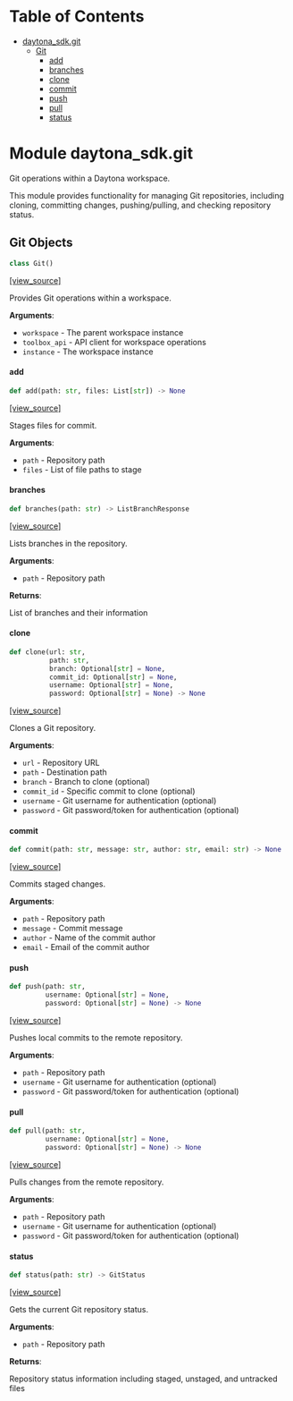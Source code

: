 # Table of Contents

* [daytona\_sdk.git](#daytona_sdk.git)
  * [Git](#daytona_sdk.git.Git)
    * [add](#daytona_sdk.git.Git.add)
    * [branches](#daytona_sdk.git.Git.branches)
    * [clone](#daytona_sdk.git.Git.clone)
    * [commit](#daytona_sdk.git.Git.commit)
    * [push](#daytona_sdk.git.Git.push)
    * [pull](#daytona_sdk.git.Git.pull)
    * [status](#daytona_sdk.git.Git.status)

<a id="daytona_sdk.git"></a>

# Module daytona\_sdk.git

Git operations within a Daytona workspace.

This module provides functionality for managing Git repositories, including cloning,
committing changes, pushing/pulling, and checking repository status.

<a id="daytona_sdk.git.Git"></a>

## Git Objects

```python
class Git()
```

[[view_source]](https://github.com/daytonaio/daytona-client/blob/b45168f061cd6be86cb18d4f6da11d28c59292bf/packages/python/src/daytona_sdk/git.py#L21)

Provides Git operations within a workspace.

**Arguments**:

- `workspace` - The parent workspace instance
- `toolbox_api` - API client for workspace operations
- `instance` - The workspace instance

<a id="daytona_sdk.git.Git.add"></a>

#### add

```python
def add(path: str, files: List[str]) -> None
```

[[view_source]](https://github.com/daytonaio/daytona-client/blob/b45168f061cd6be86cb18d4f6da11d28c59292bf/packages/python/src/daytona_sdk/git.py#L40)

Stages files for commit.

**Arguments**:

- `path` - Repository path
- `files` - List of file paths to stage

<a id="daytona_sdk.git.Git.branches"></a>

#### branches

```python
def branches(path: str) -> ListBranchResponse
```

[[view_source]](https://github.com/daytonaio/daytona-client/blob/b45168f061cd6be86cb18d4f6da11d28c59292bf/packages/python/src/daytona_sdk/git.py#L53)

Lists branches in the repository.

**Arguments**:

- `path` - Repository path
  

**Returns**:

  List of branches and their information

<a id="daytona_sdk.git.Git.clone"></a>

#### clone

```python
def clone(url: str,
          path: str,
          branch: Optional[str] = None,
          commit_id: Optional[str] = None,
          username: Optional[str] = None,
          password: Optional[str] = None) -> None
```

[[view_source]](https://github.com/daytonaio/daytona-client/blob/b45168f061cd6be86cb18d4f6da11d28c59292bf/packages/python/src/daytona_sdk/git.py#L68)

Clones a Git repository.

**Arguments**:

- `url` - Repository URL
- `path` - Destination path
- `branch` - Branch to clone (optional)
- `commit_id` - Specific commit to clone (optional)
- `username` - Git username for authentication (optional)
- `password` - Git password/token for authentication (optional)

<a id="daytona_sdk.git.Git.commit"></a>

#### commit

```python
def commit(path: str, message: str, author: str, email: str) -> None
```

[[view_source]](https://github.com/daytonaio/daytona-client/blob/b45168f061cd6be86cb18d4f6da11d28c59292bf/packages/python/src/daytona_sdk/git.py#L100)

Commits staged changes.

**Arguments**:

- `path` - Repository path
- `message` - Commit message
- `author` - Name of the commit author
- `email` - Email of the commit author

<a id="daytona_sdk.git.Git.push"></a>

#### push

```python
def push(path: str,
         username: Optional[str] = None,
         password: Optional[str] = None) -> None
```

[[view_source]](https://github.com/daytonaio/daytona-client/blob/b45168f061cd6be86cb18d4f6da11d28c59292bf/packages/python/src/daytona_sdk/git.py#L115)

Pushes local commits to the remote repository.

**Arguments**:

- `path` - Repository path
- `username` - Git username for authentication (optional)
- `password` - Git password/token for authentication (optional)

<a id="daytona_sdk.git.Git.pull"></a>

#### pull

```python
def pull(path: str,
         username: Optional[str] = None,
         password: Optional[str] = None) -> None
```

[[view_source]](https://github.com/daytonaio/daytona-client/blob/b45168f061cd6be86cb18d4f6da11d28c59292bf/packages/python/src/daytona_sdk/git.py#L131)

Pulls changes from the remote repository.

**Arguments**:

- `path` - Repository path
- `username` - Git username for authentication (optional)
- `password` - Git password/token for authentication (optional)

<a id="daytona_sdk.git.Git.status"></a>

#### status

```python
def status(path: str) -> GitStatus
```

[[view_source]](https://github.com/daytonaio/daytona-client/blob/b45168f061cd6be86cb18d4f6da11d28c59292bf/packages/python/src/daytona_sdk/git.py#L147)

Gets the current Git repository status.

**Arguments**:

- `path` - Repository path
  

**Returns**:

  Repository status information including staged, unstaged, and untracked files

